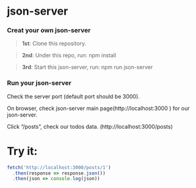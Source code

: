 # json-server

### Creat your own json-server

> **1st**: Clone this repository.

> **2nd**: Under this repo, run: npm install

> **3rd**: Start this json-server, run: npm run json-server

### Run your json-server
Check the server port (default port should be 3000).

On browser, check json-server main page(http://localhost:3000 ) for our json-server.

Click “/posts”, check our todos data. (http://localhost:3000/posts)

# Try it:

```javascript
fetch('http://localhost:3000/posts/1')
  .then(response => response.json())
  .then(json => console.log(json))
